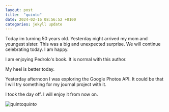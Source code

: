 ```yaml
---
layout: post
title:  "quinto"
date: 2024-02-16 08:56:52 +0100
categories: jekyll update
---
```


Today im turning 50 years old. Yesterday night arrived my mom and youngest sister. This was a big and unexpected surprise. We will continue celebrating today. I am happy.   

I am enjoying Pedrolo's book. It is normal with this author.   

My heel is better today.  

Yesterday afternoon I was exploring the Google Photos API. It could be that I will try something for my journal project with it.  

I took the day off. I will enjoy it from now on.


![quinto]()*quinto*&nbsp;



[jekyll-docs]: https://jekyllrb.com/docs/home
[jekyll-gh]:   https://github.com/jekyll/jekyll
[jekyll-talk]: https://talk.jekyllrb.com/
